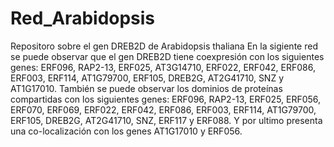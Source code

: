 # Red_Arabidopsis
Repositoro sobre el gen DREB2D de Arabidopsis thaliana 
En la sigiente red se puede observar que el gen DREB2D tiene coexpresión con los siguientes genes: ERF096, RAP2-13, ERF025, AT3G14710, ERF022, ERF042, ERF086, ERF003, ERF114, AT1G79700, ERF105, DREB2G, AT2G41710, SNZ y AT1G17010.
También se puede observar los dominios de proteínas compartidas con los siguientes genes: ERF096, RAP2-13, ERF025, ERF056, ERF070, ERF069, ERF022, ERF042, ERF086, ERF003, ERF114, AT1G79700, ERF105, DREB2G, AT2G41710, SNZ, ERF117 y ERF088.
Y por ultimo presenta una co-localización con los genes AT1G17010 y ERF056.
